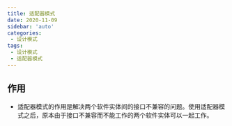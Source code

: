 ```yaml
---
title: 适配器模式
date: 2020-11-09
sidebar: 'auto'
categories:
 - 设计模式
tags:
 - 设计模式
 - 适配器模式
---
```


##  作用
-    适配器模式的作用是解决两个软件实体间的接口不兼容的问题。使用适配器模式之后，原本由于接口不兼容而不能工作的两个软件实体可以一起工作。
